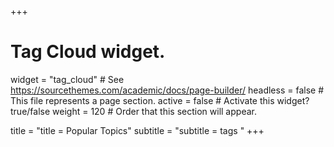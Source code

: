 +++
# Tag Cloud widget.
widget = "tag_cloud"  # See https://sourcethemes.com/academic/docs/page-builder/
headless = false  # This file represents a page section.
active = false  # Activate this widget? true/false
weight =  120   # Order that this section will appear.

title = "title = Popular Topics"
subtitle = "subtitle = tags "
+++
